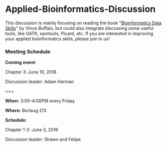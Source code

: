 # Applied-Bioinformatics-Discussion

This discussion is mainly focusing on reading the book "[Bioinformatics Data Skills](http://www.amazon.com/Bioinformatics-Data-Skills-Reproducible-Research/dp/1449367372)" by Vince Buffalo, but could also integrate discussing some useful tools, like GATK, samtools, Picard, etc. If you are interested in improving your applied bioinformatics skills, please join in us!

### Meeting Schedule
**Coming event:**

Chapter 3: June 10, 2016 

Discussion leader: Adam Herman

===

**When:** 3:00-4:00PM every Friday

**Where:** Borlaug 213

**Schedule:**

Chapter 1-2: June 3, 2016 

Discussion leader: Shawn and Felipe
